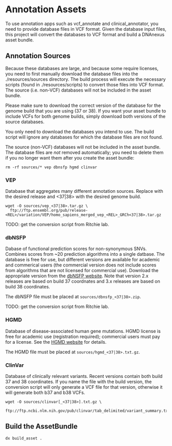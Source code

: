 # Annotation Assets

To use annotation apps such as vcf_annotate and clinical_annotator, you need to provide database files in VCF format. Given the database input files, this project will convert the databases to VCF format and build a DNAnexus asset bundle.

## Annotation Sources

Because these databases are large, and because some require licenses, you need to first manually download the database files into the ./resources/sources directory. The build process will execute the necessary scripts (found in ./resources/scripts) to convert those files into VCF format. The source (i.e. non-VCF) databases will not be included in the asset bundle.

Please make sure to download the correct version of the database for the genome build that you are using (37 or 38). If you want your asset bundle to include VCFs for both genome builds, simply download both versions of the source databases.

You only need to download the databases you intend to use. The build script will ignore any databases for which the database files are not found.

The source (non-VCF) databases will not be included in the asset bundle. The database files are *not* removed automatically; you need to delete them if you no longer want them after you create the asset bundle:

```
rm -rf sources/* vep dbnsfp hgmd clinvar  
```

### VEP

Database that aggregates many different annotation sources. Replace <REL> with the desired release and <37|38> with the desired genome build.

```
wget -O sources/vep_<37|38>.tar.gz \
  ftp://ftp.ensembl.org/pub/release-<REL>/variation/VEP/homo_sapiens_merged_vep_<REL>_GRCh<37|38>.tar.gz
```

TODO: get the conversion script from Ritchie lab.

### dbNSFP

Dabase of functional prediction scores for non-synonymous SNVs. Combines scores from ~20 prediction algorithms into a single datbase. The database is free for use, but different versions are available for academic and commerical users (the commercial version does not include scores from algorithms that are not licensed for commercial use). Download the appropriate version from the [dbNSFP website](https://sites.google.com/site/jpopgen/dbNSFP). Note that version 2.x releases are based on build 37 coordnates and 3.x releases are based on build 38 coordinates.

The dbNSFP file must be placed at `sources/dbnsfp_<37|38>.zip`.

TODO: get the conversion script from Ritchie lab.

### HGMD

Database of disease-associated human gene mutations. HGMD license is free for academic use (registration required); commercial users must pay for a license. See the [HGMD website](http://www.hgmd.cf.ac.uk/ac/index.php) for details.

The HGMD file must be placed at `sources/hgmd_<37|38>.txt.gz`.

### ClinVar

Database of clinically relevant variants. Recent versions contain both build 37 and 38 coordinates. If you name the file with the build version, the conversion script will only generate a VCF file for that version, otherwise it will generate both b37 and b38 VCFs.

```
wget -O sources/clinvar[_<37|38>].txt.gz \
  ftp://ftp.ncbi.nlm.nih.gov/pub/clinvar/tab_delimited/variant_summary.txt.gz
``` 

## Build the AssetBundle

```
dx build_asset .
```
